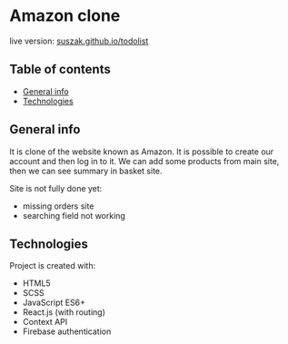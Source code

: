 # Amazon clone
live version: [suszak.github.io/todolist](http://suszak.github.io/todolist/)
## Table of contents
* [General info](#general-info)
* [Technologies](#technologies)

## General info
It is clone of the website known as Amazon.
It is possible to create our account and then log in to it.
We can add some products from main site, then we can see summary in basket site.

Site is not fully done yet:
* missing orders site
* searching field not working

## Technologies
Project is created with:
* HTML5
* SCSS
* JavaScript ES6+
* React.js (with routing)
* Context API
* Firebase authentication
